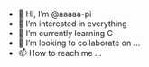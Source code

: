 - 👋 Hi, I’m @aaaaa-pi
- 👀 I’m interested in everything
- 🌱 I’m currently learning C
- 💞️ I’m looking to collaborate on ...
- 📫 How to reach me ...

<!---
aaaaa-pi/aaaaa-pi is a ✨ special ✨ repository because its `README.md` (this file) appears on your GitHub profile.
You can click the Preview link to take a look at your changes.
--->
